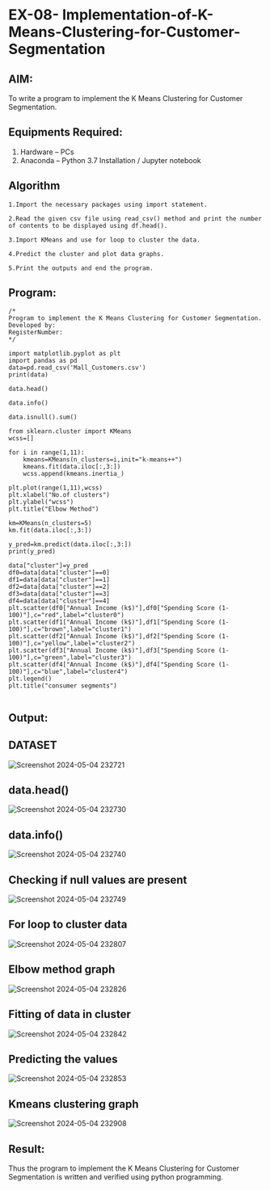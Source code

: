 # EX-08- Implementation-of-K-Means-Clustering-for-Customer-Segmentation

## AIM:
To write a program to implement the K Means Clustering for Customer Segmentation.

## Equipments Required:
1. Hardware – PCs
2. Anaconda – Python 3.7 Installation / Jupyter notebook

## Algorithm
```
1.Import the necessary packages using import statement.

2.Read the given csv file using read_csv() method and print the number of contents to be displayed using df.head().

3.Import KMeans and use for loop to cluster the data.

4.Predict the cluster and plot data graphs.

5.Print the outputs and end the program.
```

## Program:
```
/*
Program to implement the K Means Clustering for Customer Segmentation.
Developed by: 
RegisterNumber:  
*/

import matplotlib.pyplot as plt
import pandas as pd
data=pd.read_csv('Mall_Customers.csv')
print(data)

data.head()

data.info()

data.isnull().sum()

from sklearn.cluster import KMeans
wcss=[]

for i in range(1,11):
    kmeans=KMeans(n_clusters=i,init="k-means++")
    kmeans.fit(data.iloc[:,3:])
    wcss.append(kmeans.inertia_)

plt.plot(range(1,11),wcss)
plt.xlabel("No.of clusters")
plt.ylabel("wcss")
plt.title("Elbow Method")

km=KMeans(n_clusters=5)
km.fit(data.iloc[:,3:])

y_pred=km.predict(data.iloc[:,3:])
print(y_pred)

data["cluster"]=y_pred
df0=data[data["cluster"]==0]
df1=data[data["cluster"]==1]
df2=data[data["cluster"]==2]
df3=data[data["cluster"]==3]
df4=data[data["cluster"]==4]
plt.scatter(df0["Annual Income (k$)"],df0["Spending Score (1-100)"],c="red",label="cluster0")
plt.scatter(df1["Annual Income (k$)"],df1["Spending Score (1-100)"],c="brown",label="cluster1")
plt.scatter(df2["Annual Income (k$)"],df2["Spending Score (1-100)"],c="yellow",label="cluster2")
plt.scatter(df3["Annual Income (k$)"],df3["Spending Score (1-100)"],c="green",label="cluster3")
plt.scatter(df4["Annual Income (k$)"],df4["Spending Score (1-100)"],c="blue",label="cluster4")
plt.legend()
plt.title("consumer segments")


```

## Output:
## DATASET
![Screenshot 2024-05-04 232721](https://github.com/sravanipopuri2006/Implementation-of-K-Means-Clustering-for-Customer-Segmentation/assets/139778301/1f21bfae-f901-4876-9938-5b25d3453d78)
## data.head()
![Screenshot 2024-05-04 232730](https://github.com/sravanipopuri2006/Implementation-of-K-Means-Clustering-for-Customer-Segmentation/assets/139778301/07b7f7b0-0fe6-4d47-9324-f5e8a2b00a3e)
## data.info()
![Screenshot 2024-05-04 232740](https://github.com/sravanipopuri2006/Implementation-of-K-Means-Clustering-for-Customer-Segmentation/assets/139778301/0760e944-2e37-40f6-ad60-6122409c676a)
## Checking if null values are present
![Screenshot 2024-05-04 232749](https://github.com/sravanipopuri2006/Implementation-of-K-Means-Clustering-for-Customer-Segmentation/assets/139778301/7cebf8ff-cba9-4470-abc6-653c9f4d81c8)
## For loop to cluster data
![Screenshot 2024-05-04 232807](https://github.com/sravanipopuri2006/Implementation-of-K-Means-Clustering-for-Customer-Segmentation/assets/139778301/79e6d32e-b817-4b48-ad71-50d4e3ddbc78)

## Elbow method graph
![Screenshot 2024-05-04 232826](https://github.com/sravanipopuri2006/Implementation-of-K-Means-Clustering-for-Customer-Segmentation/assets/139778301/ba85aa5c-38cd-41e3-b922-6f6b49de9254)
## Fitting of data in cluster
![Screenshot 2024-05-04 232842](https://github.com/sravanipopuri2006/Implementation-of-K-Means-Clustering-for-Customer-Segmentation/assets/139778301/c0396bce-2e4b-4f60-802a-399378487675)
## Predicting the values
![Screenshot 2024-05-04 232853](https://github.com/sravanipopuri2006/Implementation-of-K-Means-Clustering-for-Customer-Segmentation/assets/139778301/1bdfb664-1f26-4358-83c1-8eb988f548d2)
## Kmeans clustering graph
![Screenshot 2024-05-04 232908](https://github.com/sravanipopuri2006/Implementation-of-K-Means-Clustering-for-Customer-Segmentation/assets/139778301/16d1d56c-6fb7-4964-96e7-3becb1e45fb4)












## Result:
Thus the program to implement the K Means Clustering for Customer Segmentation is written and verified using python programming.
